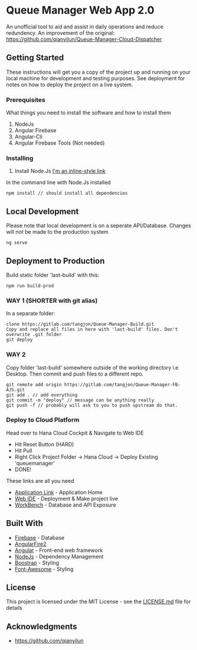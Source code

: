 # Queue Manager Web App 2.0

An unofficial tool to aid and assist in daily operations and reduce redundency. An improvement of the original: https://github.com/qianyilun/Queue-Manager-Cloud-Dispatcher

## Getting Started

These instructions will get you a copy of the project up and running on your local machine for development and testing purposes. See deployment for notes on how to deploy the project on a live system.

### Prerequisites

What things you need to install the software and how to install them

1. NodeJs
2. Angular Firebase
3. Angular-Cli
4. Angular Firebase Tools (Not needed)

### Installing

1. Install Node.Js [I'm an inline-style link](https://www.google.com)

In the command line with Node.Js installed

```
npm install // should install all dependencies
```

## Local Development
Please note that local development is on a seperate API/Database. Changes will not be made to the production system
```
ng serve
```

## Deployment to Production
Build static folder 'last-build' with this:
```
npm run build-prod
```

### WAY 1 (SHORTER with git alias)
In a separate folder:
```
clone https://gitlab.com/tangjon/Queue-Manager-Build.git
Copy and replace all files in here with 'last-build' files. Don't overwrite .git folder
git deploy
```

### WAY 2
Copy folder 'last-build' somewhere outside of the working directory i.e Desktop. Then commit and push files to a different repo.
```
git remote add origin https://gitlab.com/tangjon/Queue-Manager-FB-AJS.git
git add . // add everything
git commit -m "deploy" // message can be anything really
git push -f // probably will ask to you to push upstream do that.

```
### Deploy to Cloud Platform
Head over to Hana Cloud Cockpit & Navigate to Web IDE
   * Hit Reset Button (HARD)
   * Hit Pull
   * Right Click Project Folder -> Hana Cloud -> Deploy Existing 'queuemanager'
   * DONE!

These links are all you need
- [Application Link](https://queuemanager-p2000140239trial.dispatcher.hanatrial.ondemand.com/#/qm/NW) - Application Home
- [Web IDE](https://webide-p2000140239trial.dispatcher.hanatrial.ondemand.com/index.html) - Deployment & Make project live
- [WorkBench](https://qmdatabasep2000140239trial.hanatrial.ondemand.com/sap/hana/ide/) - Database and API Exposure

## Built With

* [Firebase](https://firebase.google.com/) - Database
* [AngularFire2](https://www.npmjs.com/package/angularfire2)
* [Angular](https://angular.io/) - Front-end web framework
* [NodeJs](https://nodejs.org/en/) - Dependency Management
* [Boostrap](https://getbootstrap.com/) - Styling
* [Font-Awesome](https://fontawesome.com/) - Styling


## License

This project is licensed under the MIT License - see the [LICENSE.md](LICENSE.md) file for details

## Acknowledgments

* https://github.com/qianyilun
